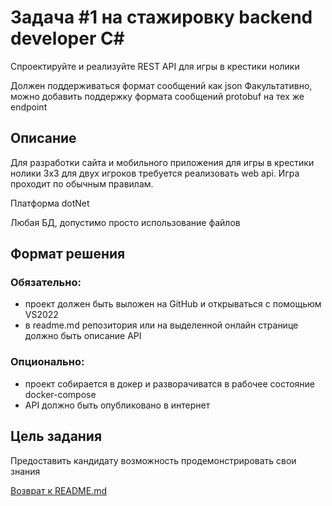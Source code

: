 # Задача #1 на стажировку backend developer C#

Спроектируйте и реализуйте REST API для игры в крестики нолики

Должен поддерживаться формат сообщений как json
Факультативно, можно добавить поддержку формата сообщений protobuf на тех же endpoint

## Описание

Для разработки сайта и мобильного приложения для игры в крестики нолики 3x3 для двух игроков требуется реализовать web api. Игра проходит по обычным правилам.

Платформа
dotNet

Любая БД, допустимо просто использование файлов

## Формат решения

### Обязательно:

- проект должен быть выложен на GitHub и открываться с помощьюм VS2022
- в readme.md репозитория или на выделенной онлайн странице должно быть описание API

### Опционально:
- проект собирается в докер и разворачиватся в рабочее состояние docker-compose
- API должно быть опубликовано в интернет

## Цель задания

Предоставить кандидату возможность продемонстрировать свои знания


[Возврат к README.md](../README.md)
